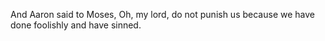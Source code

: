 And Aaron said to Moses, Oh, my lord, do not punish us because we have done foolishly and have sinned.
